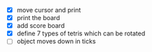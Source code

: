 * [x] move cursor and print
* [x] print the board
* [x] add score board
* [x] define 7 types of tetris which can be rotated
* [ ] object moves down in ticks
